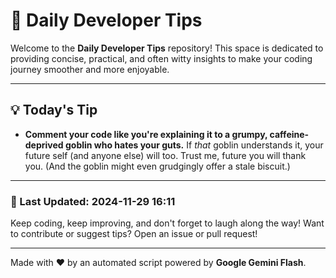 
# 🌟 Daily Developer Tips

Welcome to the **Daily Developer Tips** repository! This space is dedicated to providing concise, practical, and often witty insights to make your coding journey smoother and more enjoyable.

---

## 💡 Today's Tip

- **Comment your code like you're explaining it to a grumpy, caffeine-deprived goblin who hates your guts.**  If *that* goblin understands it, your future self (and anyone else) will too.  Trust me, future you will thank you.  (And the goblin might even grudgingly offer a stale biscuit.)

---

### 📅 Last Updated: 2024-11-29 16:11

Keep coding, keep improving, and don't forget to laugh along the way! Want to contribute or suggest tips? Open an issue or pull request!

---

Made with ❤️ by an automated script powered by **Google Gemini Flash**.
